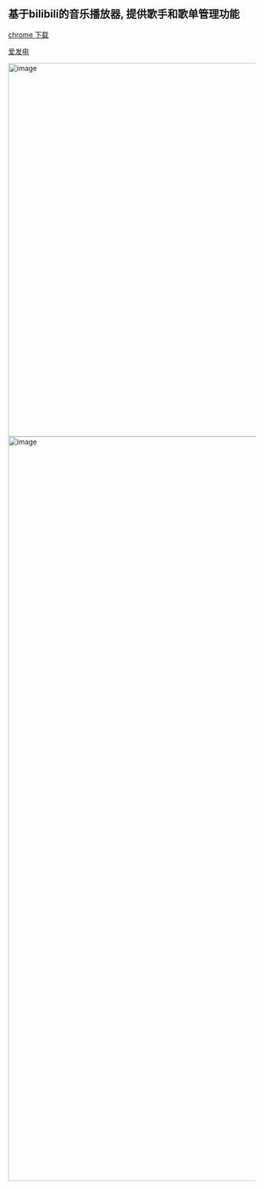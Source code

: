 ## 基于bilibili的音乐播放器, 提供歌手和歌单管理功能

[chrome 下载](https://chromewebstore.google.com/detail/eno-m/hjcdffalgapcchmopkbnkljenlglloln?hl=zh-CN&utm_source=ext_sidebar)

[爱发电](https://afdian.com/a/meanc)

<img width="758" alt="image" src="https://github.com/user-attachments/assets/27553eab-3a97-4bde-bd2e-de18e6429640">

<img width="1511" alt="image" src="https://github.com/user-attachments/assets/8e5faae6-4e57-4e0d-b13f-ac6b036a611f">

